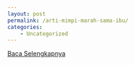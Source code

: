 ```yaml
---
layout: post
permalink: /arti-mimpi-marah-sama-ibu/
categories:
    - Uncategorized
---
```


[Baca Selengkapnya](/08)